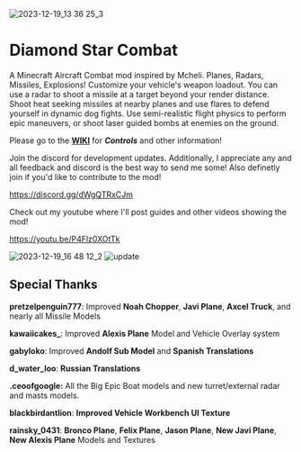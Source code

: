 ![2023-12-19_13 36 25_3](https://github.com/1whohears/DiamondStarCombat/assets/79810154/1f97af2f-3614-45b7-bc09-81e1fc157843)

# Diamond Star Combat
 
A Minecraft Aircraft Combat mod inspired by Mcheli. Planes, Radars, Missiles, Explosions! Customize your vehicle's weapon loadout. You can use a radar to shoot a missile at a target beyond your render distance. 
Shoot heat seeking missiles at nearby planes and use flares to defend yourself in dynamic dog fights. Use semi-realistic flight physics to perform epic maneuvers, or shoot laser guided bombs at enemies on the ground. 

Please go to the __**[WIKI](https://github.com/1whohears/DiamondStarCombat/wiki)**__ for ***Controls*** and other information!

Join the discord for development updates. Additionally, I appreciate any and all feedback and discord is the best way to send me some! Also definetly join if you'd like to contribute to the mod!

https://discord.gg/dWgQTRxCJm

Check out my youtube where I'll post guides and other videos showing the mod! 

https://youtu.be/P4Flz0XOtTk

![2023-12-19_16 48 12_2](https://github.com/1whohears/DiamondStarCombat/assets/79810154/16d9039e-e412-4347-a70b-4b8cfd5d6fc2)
![update](https://github.com/1whohears/DiamondStarCombat/assets/79810154/3cbd18a6-c6c3-47bf-b023-dacfe16070e0)

## Special Thanks

__**pretzelpenguin777**__: Improved **Noah Chopper**, **Javi Plane**, **Axcel Truck**, and nearly all Missile Models

**__kawaiicakes___**: Improved **Alexis Plane** Model and Vehicle Overlay system

__**gabyloko**__: Improved **Andolf Sub Model** and **Spanish Translations**

__**d_water_loo**__: **Russian Translations**

__**.ceoofgoogle:**__ All the Big Epic Boat models and new turret/external radar and masts models.

__**blackbirdantlion**__: **Improved Vehicle Workbench UI Texture**

__**rainsky_0431**__: **Bronco Plane**, **Felix Plane**, **Jason Plane**, **New Javi Plane**, **New Alexis Plane** Models and Textures
